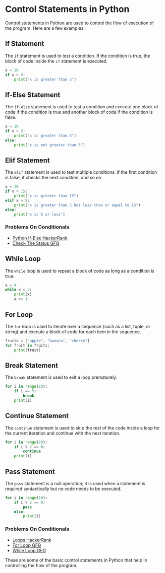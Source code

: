 # Control Statements in Python

Control statements in Python are used to control the flow of execution of the program. Here are a few examples:

## If Statement

The `if` statement is used to test a condition. If the condition is true, the block of code inside the `if` statement is executed.

```python
x = 10
if x > 5:
    print("x is greater than 5")
```

## If-Else Statement

The `if-else` statement is used to test a condition and execute one block of code if the condition is true and another block of code if the condition is false.

```python
x = 10
if x > 5:
    print("x is greater than 5")
else:
    print("x is not greater than 5")
```

## Elif Statement

The `elif` statement is used to test multiple conditions. If the first condition is false, it checks the next condition, and so on.

```python
x = 10
if x > 15:
    print("x is greater than 15")
elif x > 5:
    print("x is greater than 5 but less than or equal to 15")
else:
    print("x is 5 or less")
```

### Problems On Conditionals
- [Python If-Else HackerRank](https://www.hackerrank.com/challenges/py-if-else/problem?isFullScreen=true)
- [Check The Status GFG](https://www.geeksforgeeks.org/problems/check-the-status/1?page=1&category=python&difficulty=Easy&sortBy=submissions)

## While Loop

The `while` loop is used to repeat a block of code as long as a condition is true.

```python
x = 0
while x < 5:
    print(x)
    x += 1
```

## For Loop

The `for` loop is used to iterate over a sequence (such as a list, tuple, or string) and execute a block of code for each item in the sequence.

```python
fruits = ["apple", "banana", "cherry"]
for fruit in fruits:
    print(fruit)
```

## Break Statement

The `break` statement is used to exit a loop prematurely.

```python
for i in range(10):
    if i == 5:
        break
    print(i)
```

## Continue Statement

The `continue` statement is used to skip the rest of the code inside a loop for the current iteration and continue with the next iteration.

```python
for i in range(10):
    if i % 2 == 0:
        continue
    print(i)
```

## Pass Statement

The `pass` statement is a null operation; it is used when a statement is required syntactically but no code needs to be executed.

```python
for i in range(10):
    if i % 2 == 0:
        pass
    else:
        print(i)
```

### Problems On Conditionals
- [Loops HackerRank](https://www.hackerrank.com/challenges/python-loops/problem?isFullScreen=true)
- [For Loop GFG](https://www.geeksforgeeks.org/problems/for-loop-python/1?page=1&category=python&sortBy=submissions)
- [While Loop GFG](https://www.geeksforgeeks.org/problems/while-loop-in-python/1?page=1&category=python&sortBy=submissions)


These are some of the basic control statements in Python that help in controlling the flow of the program.